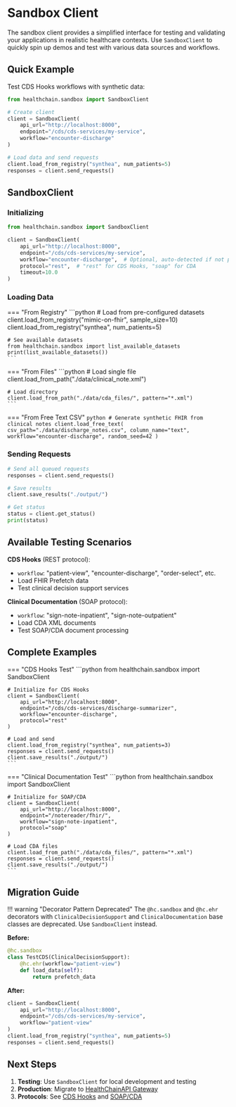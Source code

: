 # Sandbox Client

The sandbox client provides a simplified interface for testing and validating your applications in realistic healthcare contexts. Use `SandboxClient` to quickly spin up demos and test with various data sources and workflows.

## Quick Example

Test CDS Hooks workflows with synthetic data:

```python
from healthchain.sandbox import SandboxClient

# Create client
client = SandboxClient(
    api_url="http://localhost:8000",
    endpoint="/cds/cds-services/my-service",
    workflow="encounter-discharge"
)

# Load data and send requests
client.load_from_registry("synthea", num_patients=5)
responses = client.send_requests()
```

## SandboxClient

### Initializing

```python
from healthchain.sandbox import SandboxClient

client = SandboxClient(
    api_url="http://localhost:8000",
    endpoint="/cds/cds-services/my-service",
    workflow="encounter-discharge",  # Optional, auto-detected if not provided
    protocol="rest",  # "rest" for CDS Hooks, "soap" for CDA
    timeout=10.0
)
```

### Loading Data

=== "From Registry"
    ```python
    # Load from pre-configured datasets
    client.load_from_registry("mimic-on-fhir", sample_size=10)
    client.load_from_registry("synthea", num_patients=5)

    # See available datasets
    from healthchain.sandbox import list_available_datasets
    print(list_available_datasets())
    ```

=== "From Files"
    ```python
    # Load single file
    client.load_from_path("./data/clinical_note.xml")

    # Load directory
    client.load_from_path("./data/cda_files/", pattern="*.xml")
    ```

=== "From Free Text CSV"
    ```python
    # Generate synthetic FHIR from clinical notes
    client.load_free_text(
        csv_path="./data/discharge_notes.csv",
        column_name="text",
        workflow="encounter-discharge",
        random_seed=42
    )
    ```

### Sending Requests

```python
# Send all queued requests
responses = client.send_requests()

# Save results
client.save_results("./output/")

# Get status
status = client.get_status()
print(status)
```

## Available Testing Scenarios

**CDS Hooks** (REST protocol):

- `workflow`: "patient-view", "encounter-discharge", "order-select", etc.
- Load FHIR Prefetch data
- Test clinical decision support services

**Clinical Documentation** (SOAP protocol):

- `workflow`: "sign-note-inpatient", "sign-note-outpatient"
- Load CDA XML documents
- Test SOAP/CDA document processing

## Complete Examples

=== "CDS Hooks Test"
    ```python
    from healthchain.sandbox import SandboxClient

    # Initialize for CDS Hooks
    client = SandboxClient(
        api_url="http://localhost:8000",
        endpoint="/cds/cds-services/discharge-summarizer",
        workflow="encounter-discharge",
        protocol="rest"
    )

    # Load and send
    client.load_from_registry("synthea", num_patients=3)
    responses = client.send_requests()
    client.save_results("./output/")
    ```

=== "Clinical Documentation Test"
    ```python
    from healthchain.sandbox import SandboxClient

    # Initialize for SOAP/CDA
    client = SandboxClient(
        api_url="http://localhost:8000",
        endpoint="/notereader/fhir/",
        workflow="sign-note-inpatient",
        protocol="soap"
    )

    # Load CDA files
    client.load_from_path("./data/cda_files/", pattern="*.xml")
    responses = client.send_requests()
    client.save_results("./output/")
    ```

## Migration Guide

!!! warning "Decorator Pattern Deprecated"
    The `@hc.sandbox` and `@hc.ehr` decorators with `ClinicalDecisionSupport` and `ClinicalDocumentation` base classes are deprecated. Use `SandboxClient` instead.

**Before:**

```python
@hc.sandbox
class TestCDS(ClinicalDecisionSupport):
    @hc.ehr(workflow="patient-view")
    def load_data(self):
        return prefetch_data
```

**After:**

```python
client = SandboxClient(
    api_url="http://localhost:8000",
    endpoint="/cds/cds-services/my-service",
    workflow="patient-view"
)
client.load_from_registry("synthea", num_patients=5)
responses = client.send_requests()
```

## Next Steps

1. **Testing**: Use `SandboxClient` for local development and testing
2. **Production**: Migrate to [HealthChainAPI Gateway](../gateway/gateway.md)
3. **Protocols**: See [CDS Hooks](../gateway/cdshooks.md) and [SOAP/CDA](../gateway/soap_cda.md)
